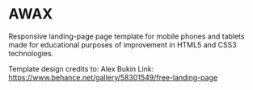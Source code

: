 # AWAX
Responsive landing-page page template for mobile phones and tablets made for educational purposes of improvement in HTML5 and CSS3 technologies.

Template design credits to: Alex Bukin
Link: https://www.behance.net/gallery/58301549/free-landing-page
